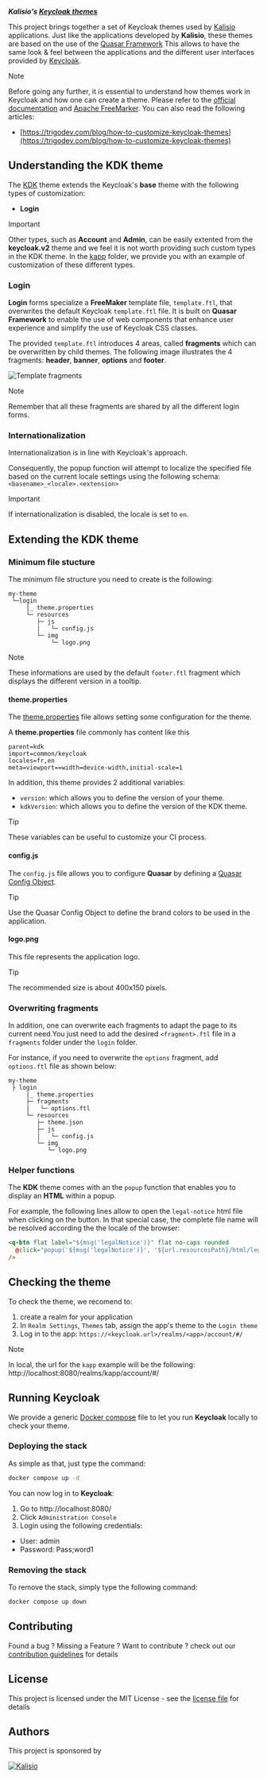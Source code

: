 _**Kalisio's [Keycloak themes](https://www.keycloak.org/docs/latest/server_development/#_themes)**_

This project brings together a set of Keycloak themes used by [Kalisio](https://kalisio.com) applications.
Just like the applications developed by **Kalisio**, these themes are based on the use of the [Quasar Framework](https://quasar.dev/)
This allows to have the same look & feel between the applications and the different user interfaces provided by [Keycloak](https://www.keycloak.org/).

> [!Note]
>Before going any further, it is essential to understand how themes work in Keycloak and how one can create a theme. Please refer to the [official documentation](https://www.keycloak.org/docs/latest/server_development/index.html#_themes) and [Apache FreeMarker](https://freemarker.apache.org/index.html).
> You can also read the following articles:
>* [https://trigodev.com/blog/how-to-customize-keycloak-themes](https://trigodev.com/blog/how-to-customize-keycloak-themes)


## Understanding the KDK theme

The [KDK](./themes/kdk) theme extends the Keycloak's **base** theme with the following types of customization:
* **Login**

> [!IMPORTANT]
> Other types, such as **Account** and **Admin**, can be easily extented from the **keycloak.v2** theme and we feel it is not worth providing such custom types in the KDK theme.
In the [kapp](./themes/kapp/) folder, we provide you with an example of customization of these different types.

### Login 

**Login** forms specialize a **FreeMaker** template file, `template.ftl`, that overwrites the default Keycloak `template.ftl` file. It is built on **Quasar Framework** to enable the use of web components that enhance user experience and simplify the use of Keycloak CSS classes.

The provided `template.ftl` introduces 4 areas, called **fragments** which can be overwritten by child themes. The following image illustrates the 4 fragments: **header**, **banner**, **options** and **footer**.

![Template fragments](./docs/keycloak-themes-fragments.jpg)

> [!NOTE]
> Remember that all these fragments are shared by all the different login forms.

### Internationalization

Internationalization is in line with Keycloak's approach.

Consequently, the popup function will attempt to localize the specified file based on the current locale settings using the following schema: `<basename>_<locale>.<extension>`

> [!IMPORTANT] 
> If internationalization is disabled, the locale is set to `en`.

## Extending the KDK theme

### Minimum file stucture

The minimum file structure you need to create is the following:
```
my-theme
 └─login
     |_ theme.properties
     └─ resources
        ├─ js
        |   └─ config.js
        └─ img
            └─ logo.png

```

> [!NOTE]
> These informations are used by the default `footer.ftl` fragment which displays the different version in a tooltip.

#### theme.properties

The [theme.properties](https://www.keycloak.org/docs/latest/server_development/index.html#theme-properties) file allows setting some configuration for the theme.

A **theme.properties** file commonly has content like this

```
parent=kdk 
import=common/keycloak
locales=fr,en
meta=viewport==width=device-width,initial-scale=1
```

In addition, this theme provides 2 additional variables: 
* `version`: which allows you to define the version of your theme.
* `kdkVersion`: which allows you to define the version of the KDK theme.

> [!TIP]
> These variables can be useful to customize your CI process.

#### config.js

The `config.js` file allows you to configure **Quasar** by defining a [Quasar Config Object](https://quasar.dev/start/umd/#quasar-config-object). 

> [!TIP]
> Use the Quasar Config Object to define the brand colors to be used in the application.

#### logo.png

This file represents the application logo. 

> [!TIP]
> The recommended size is about 400x150 pixels.

### Overwriting fragments

In addition, one can overwrite each fragments to adapt the page to its current need.You just need to add the desired `<fragment>.ftl` file in a `fragments` folder under the `login` folder.

For instance, if you need to overwrite the `options` fragment, add `options.ftl` file as shown below:
```
my-theme
 ├ login
     |_ theme.properties
     ├─ fragments
     |   └─ options.ftl
     └─ resources
        ├─ theme.json     
        ├─ js
        |   └─ config.js
        └─ img
           └─ logo.png
```

### Helper functions

The **KDK** theme comes with an the `popup` function that enables you to display an **HTML** within a popup.

For example, the following lines allow to open the `legal-notice` html file when clicking on the button. In that special case, the complete file name will be resolved according the the locale of the browser:

```html
<q-btn flat label="${msg('legalNotice')}" flat no-caps rounded 
  @click="popup('${msg('legalNotice')}', '${url.resourcesPath}/html/legal-notice_${locale.currentLanguageTag}.html')" 
/>
```

## Checking the theme

To check the theme, we recomend to:

1. create a realm for your application
2. In `Realm Settings`, `Themes` tab, assign the app's theme to the `Login theme`
3. Log in to the app: `https://<keycloak.url>/realms/<app>/account/#/`

> [!NOTE]  
> In local, the url for the `kapp` example will be the following: http://localhost:8080/realms/kapp/account/#/

## Running Keycloak

We provide a generic [Docker compose](https://docs.docker.com/compose/) file to let you run **Keycloak** locally to check your theme.

### Deploying the stack

As simple as that, just type the command:

```bash
docker compose up -d
```

You can now log in to **Keycloak**:
1. Go to http://localhost:8080/
2. Click `Administration Console`
3. Login using the following credentials:
  
  - User: admin
  - Password: Pass;word1

### Removing the stack

To remove the stack, simply type the following command:

```bash
docker compose up down
```
## Contributing

Found a bug ? Missing a Feature ? Want to contribute ? check out our [contribution guidelines](https://kalisio.github.io/kdk/about/roadmap.html#contributing) for details

## License

This project is licensed under the MIT License - see the [license file](./LICENSE) for details

## Authors

This project is sponsored by 

[![Kalisio](https://s3.eu-central-1.amazonaws.com/kalisioscope/kalisio/kalisio-logo-black-256x84.png)](https://kalisio.com)








